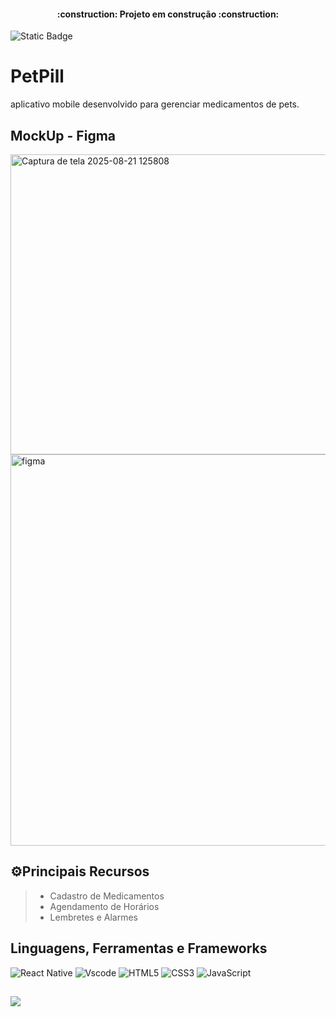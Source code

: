 <h4 align="center"> 
    :construction:  Projeto em construção  :construction:
</h4>

![Static Badge](https://img.shields.io/badge/lan%C3%A7amento-janeiro_2026-blue)
>

# PetPill

aplicativo mobile desenvolvido para gerenciar medicamentos de pets.

##  MockUp - Figma

<img width="1290" height="480" alt="Captura de tela 2025-08-21 125808" src="https://github.com/user-attachments/assets/f2eb0e88-9b18-4dea-932f-b995c6b89514" />

<img width="626" alt="figma" src= "https://github.com/user-attachments/assets/7e8e7f76-3db6-422f-94ed-5ba31d2c6c3e" />

## ⚙️Principais Recursos
> - Cadastro de Medicamentos
> - Agendamento de Horários
> - Lembretes e Alarmes


## Linguagens, Ferramentas e Frameworks
![React Native](https://img.shields.io/badge/React_Native-20232A?style=for-the-badge&logo=react&logoColor=61DAFB)
![Vscode](https://img.shields.io/badge/Vscode-007ACC?style=for-the-badge&logo=visual-studio-code&logoColor=white)
![HTML5](https://img.shields.io/badge/html5-%23E34F26.svg?style=for-the-badge&logo=html5&logoColor=white)
![CSS3](https://img.shields.io/badge/css3-%231572B6.svg?style=for-the-badge&logo=css3&logoColor=white)
![JavaScript](https://img.shields.io/badge/javascript-%23323330.svg?style=for-the-badge&logo=javascript&logoColor=%23F7DF1E)

##
<a href="#license"><img src="https://img.shields.io/github/license/sourcerer-io/hall-of-fame.svg?colorB=ff0000"></a>
